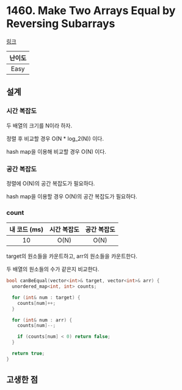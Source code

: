 # 1460. Make Two Arrays Equal by Reversing Subarrays

[링크](https://leetcode.com/problems/make-two-arrays-equal-by-reversing-subarrays/description/)

| 난이도 |
| :----: |
|  Easy  |

## 설계

### 시간 복잡도

두 배열의 크기를 N이라 하자.

정렬 후 비교할 경우 O(N \* log_2(N)) 이다.

hash map을 이용해 비교할 경우 O(N) 이다.

### 공간 복잡도

정렬에 O(N)의 공간 복잡도가 필요하다.

hash map을 이용할 경우 O(N)의 공간 복잡도가 필요하다.

### count

| 내 코드 (ms) | 시간 복잡도 | 공간 복잡도 |
| :----------: | :---------: | :---------: |
|      10      |    O(N)     |    O(N)     |

target의 원소들을 카운트하고, arr의 원소들을 카운트한다.

두 배열의 원소들의 수가 같은지 비교한다.

```cpp
bool canBeEqual(vector<int>& target, vector<int>& arr) {
  unordered_map<int, int> counts;

  for (int& num : target) {
    counts[num]++;
  }

  for (int& num : arr) {
    counts[num]--;

    if (counts[num] < 0) return false;
  }

  return true;
}
```

## 고생한 점
